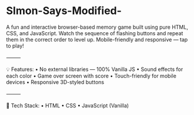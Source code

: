 # SImon-Says-Modified-
A fun and interactive browser-based memory game built using pure HTML, CSS, and JavaScript. Watch the sequence of flashing buttons and repeat them in the correct order to level up. Mobile-friendly and responsive — tap to play!

⸻

💡 Features:
	•	No external libraries — 100% Vanilla JS
	•	Sound effects for each color
	•	Game over screen with score
	•	Touch-friendly for mobile devices
	•	Responsive 3D-styled buttons

⸻

🔧 Tech Stack:
	•	HTML
	•	CSS
	•	JavaScript (Vanilla)
